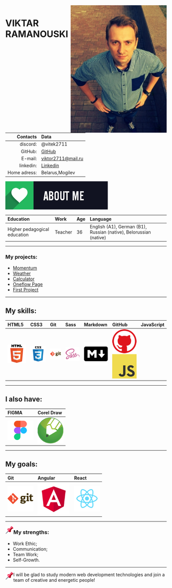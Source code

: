 <img align="right" alt="my photo" src="https://github.com/vitek2711/vitek2711/blob/main/images/vitek2711.jpg?raw=true" width="300">

# **VIKTAR RAMANOUSKI**
|Contacts|Data|
|-----:|:-----|
|discord:| @vitek2711 |
|GitHub:|[GitHub](https://github.com/vitek2711)|
|E-mail:| viktor2711@mail.ru|
|linkedin:| [Linkedin](https://www.linkedin.com/public-profile/settings?lipi=urn%3Ali%3Apage%3Ad_flagship3_profile_self_edit_contact-info%3B4ISP33iORlWBazDq8JeWOw%3D%3D)|
|Home adress:|Belarus,Mogilev|

![image](images/aboutme.png)

|**Education**|**Work**|**Age**|**Language**|
|:-----|:-----|:-----|:-----|
|Higher pedagogical education|Teacher|36|English (A1), German (B1), Russian (native), Belorussian (native)|

***

### **My projects:**

* [Momentum](https://vitek2711.github.io/Momentum/)
* [Weather](https://vitek2711.github.io/weather/)
* [Calculator](https://vitek2711.github.io/Calculator/)
* [Oneflow Page](https://vitek2711.github.io/oneflow/)
* [First Project](https://vitek2711.github.io/firstproject/)


***
## **My skills:**

|**HTML5**|**CSS3**|**Git**|**Sass**|**Markdown**|**GitHub**|**JavaScript**|
|:-----|:-----|:-----|:-----|:-----|:-----|:-----|
|<img alt="html5" src="https://raw.githubusercontent.com/github/explore/80688e429a7d4ef2fca1e82350fe8e3517d3494d/topics/html/html.png" width="80">|<img alt="css" src="https://raw.githubusercontent.com/github/explore/80688e429a7d4ef2fca1e82350fe8e3517d3494d/topics/css/css.png" width="80">|<img alt="git" src="https://raw.githubusercontent.com/github/explore/80688e429a7d4ef2fca1e82350fe8e3517d3494d/topics/git/git.png" width="80">|<img alt="sass" src="https://raw.githubusercontent.com/github/explore/80688e429a7d4ef2fca1e82350fe8e3517d3494d/topics/sass/sass.png" width="80">|<img alt="markdown" src="https://raw.githubusercontent.com/github/explore/80688e429a7d4ef2fca1e82350fe8e3517d3494d/topics/markdown/markdown.png" width="80">|<img alt="github" src="https://github.com/vitek2711/vitek2711/blob/main/images/github.png?raw=true" width="85"><img alt="javascript" src="https://raw.githubusercontent.com/github/explore/80688e429a7d4ef2fca1e82350fe8e3517d3494d/topics/javascript/javascript.png" width="80">|

***
## **I also have:**
|**FIGMA**|**Corel Draw**|
|:-----|:-----|
|<img alt="html5" src="https://github.com/vitek2711/vitek2711/blob/main/images/213px-Figma-1-logo.png?raw=true" width="80">|<img alt="css" src="https://github.com/vitek2711/vitek2711/blob/main/images/corelDrow.jpg?raw=true" width="80">|

***
## **My goals:**

|**Git**|**Angular**|**React**|
|:-----|:-----|:-----|
|<img alt="git" src="https://raw.githubusercontent.com/github/explore/80688e429a7d4ef2fca1e82350fe8e3517d3494d/topics/git/git.png" width="80">|<img alt="angular" src="https://raw.githubusercontent.com/github/explore/80688e429a7d4ef2fca1e82350fe8e3517d3494d/topics/angular/angular.png" width="100">|<img alt="react" src="https://raw.githubusercontent.com/github/explore/80688e429a7d4ef2fca1e82350fe8e3517d3494d/topics/react/react.png" width="80">|

***
<img align="left" alt="my photo" src="https://github.com/vitek2711/vitek2711/blob/main/images/1f4cc.png?raw=true" width="25">

### **My strengths:**
* Work Ethic;
* Communication;
* Team Work;
* Self-Growth.

***

<img align="left" alt="my photo" src="https://github.com/vitek2711/vitek2711/blob/main/images/1f4cc.png?raw=true" width="25">

I will be glad to study modern web development technologies and join a team of creative and energetic people!
